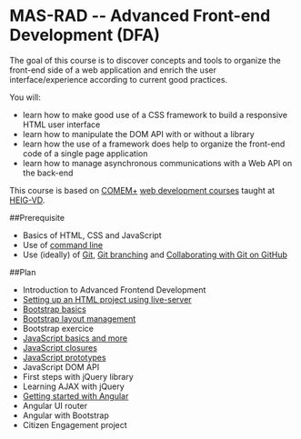 # MAS-RAD -- Advanced Front-end Development (DFA)

The goal of this course is to discover concepts and tools to organize the front-end side of a web application and enrich the user interface/experience according to current good practices.

You will:

* learn how to make good use of a CSS framework to build a responsive HTML user interface
* learn how to manipulate the DOM API with or without a library
* learn how the use of a framework does help to organize the front-end code of a single page application
* learn how to manage asynchronous communications with a Web API on the back-end

This course is based on [COMEM+][comem] [web development courses][comem-webdev] taught at [HEIG-VD][heig].

##Prerequisite
* Basics of HTML, CSS and JavaScript
* Use of [command line](https://mediacomem.github.io/comem-webdev-docs/2017/subjects/cli/)
* Use (ideally) of [Git](https://mediacomem.github.io/comem-webdev-docs/2017/subjects/git/), [Git branching](https://mediacomem.github.io/comem-webdev-docs/2017/subjects/git-branching/) and [Collaborating with Git on GitHub](https://mediacomem.github.io/comem-webdev-docs/2017/subjects/git-collaborating/) 

##Plan

* Introduction to Advanced Frontend Development
* [Setting up an HTML project using live-server](https://mediacomem.github.io/comem-webdev-docs/2017/subjects/masrad-project-setup?home=MediaComem%2Fcomem-masrad-dfa%23readme)
* [Bootstrap basics](https://mediacomem.github.io/comem-webdev-docs/2017/subjects/bootstrap-basics)
* [Bootstrap layout management](https://mediacomem.github.io/comem-webdev-docs/2017/subjects/bootstrap-layout-management)
* Bootstrap exercice
* [JavaScript basics and more](https://mediacomem.github.io/comem-webdev-docs/2017/subjects/js)
* [JavaScript closures](https://mediacomem.github.io/comem-webdev-docs/2017/subjects/js-closures/)
* [JavaScript prototypes](https://mediacomem.github.io/comem-webdev-docs/2017/subjects/js-prototypes/)
* JavaScript DOM API
* First steps with jQuery library
* Learning AJAX with jQuery
* [Getting started with Angular](https://mediacomem.github.io/comem-webdev-docs/2017/subjects/angular/)
* Angular UI router
* Angular with Bootstrap
* Citizen Engagement project

[comem]: http://www.heig-vd.ch/comem
[comem-webdev]: https://github.com/MediaComem/comem-webdev
[heig]: http://www.heig-vd.ch